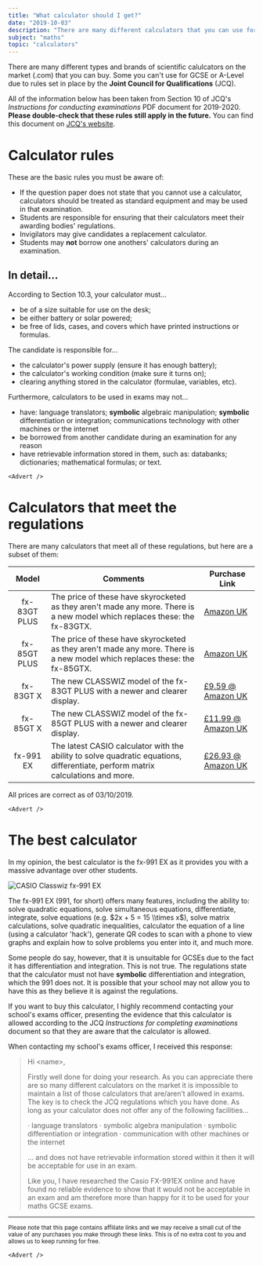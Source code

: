 ```yaml
---
title: "What calculator should I get?"
date: "2019-10-03"
description: "There are many different calculators that you can use for your GCSE exams but there are also some important regulations that you have to be aware of."
subject: "maths"
topic: "calculators"
---
```


There are many different types and brands of scientific calulcators on the market (.com) that you can buy. Some you can't use for GCSE or A-Level due to rules set in place by the **Joint Council for Qualifications** (JCQ).

All of the information below has been taken from Section 10 of JCQ's _Instructions for conducting examinations_ PDF document for 2019-2020. **Please double-check that these rules still apply in the future.** You can find this document on [JCQ's website](http://www.jcq.org.uk/exams-office/ice---instructions-for-conducting-examinations).

# Calculator rules

These are the basic rules you must be aware of:

- If the question paper does not state that you cannot use a calculator, calculators should be treated as standard equipment and may be used in that examination.
- Students are responsible for ensuring that their calculators meet their awarding bodies' regulations.
- Invigilators may give candidates a replacement calculator.
- Students may **not** borrow one anothers' calculators during an examination.

## In detail...

According to Section 10.3, your calculator must...

- be of a size suitable for use on the desk;
- be either battery or solar powered;
- be free of lids, cases, and covers which have printed instructions or formulas.

The candidate is responsible for...

- the calculator's power supply (ensure it has enough battery);
- the calculator's working condition (make sure it turns on);
- clearing anything stored in the calculator (formulae, variables, etc).

Furthermore, calculators to be used in exams may not...

- have: language translators; **symbolic** algebraic manipulation; **symbolic** differentiation or integration; communications technology with other machines or the internet
- be borrowed from another candidate during an examination for any reason
- have retrievable information stored in them, such as: databanks; dictionaries; mathematical formulas; or text.

```react
<Advert />
```

# Calculators that meet the regulations

There are many calculators that meet all of these regulations, but here are a subset of them:

|    Model     | Comments                                                                                                                        | Purchase Link                                                |
| :----------: | ------------------------------------------------------------------------------------------------------------------------------- | ------------------------------------------------------------ |
| fx-83GT PLUS | The price of these have skyrocketed as they aren't made any more. There is a new model which replaces these: the fx-83GTX.      | [Amazon UK](https://www.amazon.co.uk/dp/B00925MSLS)          |
| fx-85GT PLUS | The price of these have skyrocketed as they aren't made any more. There is a new model which replaces these: the fx-85GTX.      | [Amazon UK](https://www.amazon.co.uk/dp/B00925JHOY)          |
|  fx-83GT X   | The new CLASSWIZ model of the fx-83GT PLUS with a newer and clearer display.                                                    | [£9.59 @ Amazon UK](https://www.amazon.co.uk/dp/B07L5YWTPH)  |
|  fx-85GT X   | The new CLASSWIZ model of the fx-85GT PLUS with a newer and clearer display.                                                    | [£11.99 @ Amazon UK](https://www.amazon.co.uk/dp/B07L68RQCX) |
|  fx-991 EX   | The latest CASIO calculator with the ability to solve quadratic equations, differentiate, perform matrix calculations and more. | [£26.93 @ Amazon UK](https://www.amazon.co.uk/dp/B00ZZ93346) |

All prices are correct as of 03/10/2019.

```react
<Advert />
```

# The best calculator

In my opinion, the best calculator is the fx-991 EX as it provides you with a massive advantage over other students.

![CASIO Classwiz fx-991 EX](articles/fx-991ex.png)

The fx-991 EX (991, for short) offers many features, including the ability to: solve quadratic equations, solve simultaneous equations, differentiate, integrate, solve equations (e.g. $2x + 5 = 15 \\times x$), solve matrix calculations, solve quadratic inequalities, calculator the equation of a line (using a calculator 'hack'), generate QR codes to scan with a phone to view graphs and explain how to solve problems you enter into it, and much more.

Some people do say, however, that it is unsuitable for GCSEs due to the fact it has differentiation and integration. This is not true. The regulations state that the calculator must not have **symbolic** differentiation and integration, which the 991 does not. It is possible that your school may not allow you to have this as they believe it is against the regulations.

If you want to buy this calculator, I highly recommend contacting your school's exams officer, presenting the evidence that this calculator is allowed according to the JCQ _Instructions for completing examinations_ document so that they are aware that the calculator is allowed.

When contacting my school's exams officer, I received this response:

> Hi &lt;name&gt;,
>
> Firstly well done for doing your research. As you can appreciate there are so many different calculators on the market it is impossible to maintain a list of those calculators that are/aren’t allowed in exams. The key is to check the JCQ regulations which you have done. As long as your calculator does not offer any of the following facilities...
>
> · language translators
> · symbolic algebra manipulation
> · symbolic differentiation or integration
> · communication with other machines or the internet
>
> ... and does not have retrievable information stored within it then it will be acceptable for use in an exam.
>
> Like you, I have researched the Casio FX-991EX online and have found no reliable evidence to show that it would not be acceptable in an exam and am therefore more than happy for it to be used for your maths GCSE exams.

---

<sub>Please note that this page contains affiliate links and we may receive a small cut of the value of any purchases you make through these links. This is of no extra cost to you and allows us to keep running for free.</sub>

```react
<Advert />
```
